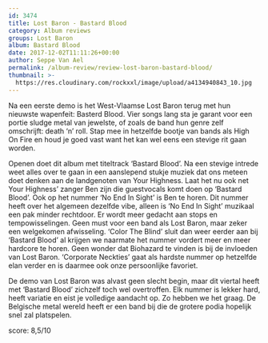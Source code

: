 ```yaml
---
id: 3474
title: Lost Baron - Bastard Blood
category: Album reviews
groups: Lost Baron
album: Bastard Blood
date: 2017-12-02T11:11:26+00:00
author: Seppe Van Ael
permalink: /album-review/review-lost-baron-bastard-blood/
thumbnail: >-
  https://res.cloudinary.com/rockxxl/image/upload/a4134940843_10.jpg
---
```

Na een eerste demo is het West-Vlaamse Lost Baron terug met hun nieuwste wapenfeit: Basterd Blood. Vier songs lang sta je garant voor een portie sludge metal van jewelste, of zoals de band hun genre zelf omschrijft: death ‘n’ roll. Stap mee in hetzelfde bootje van bands als High On Fire en houd je goed vast want het kan wel eens een stevige rit gaan worden.

Openen doet dit album met titeltrack ‘Bastard Blood’. Na een stevige intrede weet alles over te gaan in een aanslepend stukje muziek dat ons meteen doet denken aan de landgenoten van Your Highness. Laat het nu ook net Your Highness’ zanger Ben zijn die guestvocals komt doen op ‘Bastard Blood’. Ook op het nummer ‘No End In Sight’ is Ben te horen. Dit nummer heeft over het algemeen dezelfde vibe, alleen is ‘No End In Sight’ muzikaal een pak minder rechtdoor. Er wordt meer gedacht aan stops en tempowisselingen. Geen must voor een band als Lost Baron, maar zeker een welgekomen afwisseling. ‘Color The Blind’ sluit dan weer eerder aan bij ‘Bastard Blood’ al krijgen we naarmate het nummer vordert meer en meer hardcore te horen. Geen wonder dat Biohazard te vinden is bij de invloeden van Lost Baron. ‘Corporate Neckties’ gaat als hardste nummer op hetzelfde elan verder en is daarmee ook onze persoonlijke favoriet.

De demo van Lost Baron was alvast geen slecht begin, maar dit viertal heeft met ‘Bastard Blood’ zichzelf toch wel overtroffen. Elk nummer is lekker hard, heeft variatie en eist je volledige aandacht op. Zo hebben we het graag. De Belgische metal wereld heeft er een band bij die de grotere podia hopelijk snel zal platspelen.

score: 8,5/10
